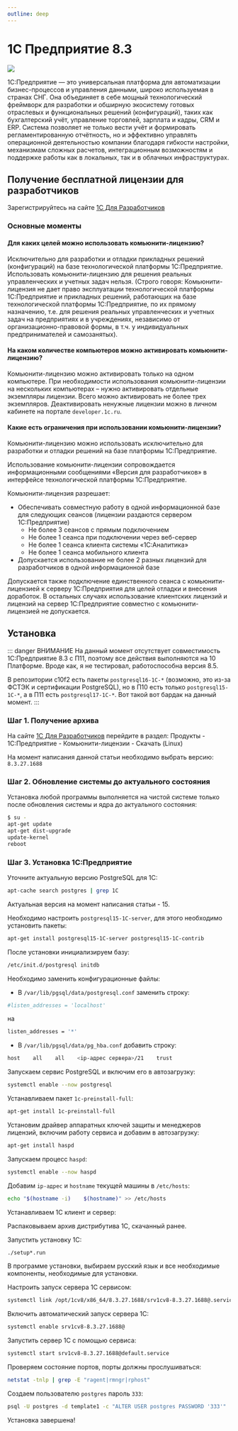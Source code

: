 ```yaml
---
outline: deep
---
```


# 1С Предприятие 8.3

![](https://v8.1c.ru/upload/static/social-media-logo.png)

1С:Предприятие — это универсальная платформа для автоматизации бизнес-процессов и управления данными, широко используемая в странах СНГ. Она объединяет в себе мощный технологический фреймворк для разработки и обширную экосистему готовых отраслевых и функциональных решений (конфигураций), таких как бухгалтерский учёт, управление торговлей, зарплата и кадры, CRM и ERP. Система позволяет не только вести учёт и формировать регламентированную отчётность, но и эффективно управлять операционной деятельностью компании благодаря гибкости настройки, механизмам сложных расчетов, интеграционным возможностям и поддержке работы как в локальных, так и в облачных инфраструктурах.

## Получение бесплатной лицензии для разработчиков

Зарегистрируйтесь на сайте [1С Для Разработчиков](https://developer.1c.ru/)

### Основные моменты

#### Для каких целей можно использовать комьюнити-лицензию?

Исключительно для разработки и отладки прикладных решений (конфигураций) на базе технологической платформы 1С:Предприятие. Использовать комьюнити-лицензию для решения реальных управленческих и учетных задач нельзя. (Строго говоря: Комьюнити-лицензия не дает право эксплуатации технологической платформы 1С:Предприятие и прикладных решений, работающих на базе технологической платформы 1С:Предприятие, по их прямому назначению, т.е. для решения реальных управленческих и учетных задач на предприятиях и в учреждениях, независимо от организационно-правовой формы, в т.ч. у индивидуальных предпринимателей и самозанятых).

#### На каком количестве компьютеров можно активировать комьюнити-лицензию?

Комьюнити-лицензию можно активировать только на одном компьютере. При необходимости использования комьюнити-лицензии на нескольких компьютерах – нужно активировать отдельные экземпляры лицензии. Всего можно активировать не более трех экземпляров. Деактивировать ненужные лицензии можно в личном кабинете на портале `developer.1c.ru`.

#### Какие есть ограничения при использовании комьюнити-лицензии?

Комьюнити-лицензию можно использовать исключительно для разработки и отладки решений на базе платформы 1С:Предприятие.

Использование комьюнити-лицензии сопровождается информационными сообщениями «Версия для разработчиков» в интерфейсе технологической платформы 1С:Предприятие.

Комьюнити-лицензия разрешает:
- Обеспечивать совместную работу в одной информационной базе для следующих сеансов (лицензии раздаются сервером 1С:Предприятие)
    - Не более 3 сеансов с прямым подключением
    - Не более 1 сеанса при подключении через веб-сервер
    - Не более 1 сеанса клиента системы «1С:Аналитика»
    - Не более 1 сеанса мобильного клиента
- Допускается использование не более 2 разных лицензий для разработчиков в одной информационной базе

Допускается также подключение единственного сеанса с комьюнити-лицензией к серверу 1С:Предприятия для целей отладки и внесения доработок. В остальных случаях использование клиентских лицензий и лицензий на сервер 1С:Предприятие совместно с комьюнити-лицензией не допускается.

## Установка

::: danger ВНИМАНИЕ
На данный момент отсутствует совместимость 1С:Предприятие 8.3 с П11, поэтому все действия выполняются на 10 Платформе. Вроде как, я не тестировал, работоспособна версия 8.5.

В репозитории c10f2 есть пакеты `postgresql16-1C-*` (возможно, это из-за ФСТЭК и сертификации PostgreSQL), но в П10 есть только `postgresql15-1C-*`, а в П11 есть `postgresql17-1C-*`. Вот такой вот бардак на данный момент.
:::

### Шаг 1. Получение архива

На сайте [1С Для Разработчиков](https://developer.1c.ru/) перейдите в раздел: Продукты - 1С:Предприятие - Комьюнити-лицензии - Скачать (Linux)

На момент написания данной статьи необходимо выбрать версию: `8.3.27.1688`

### Шаг 2. Обновление системы до актуального состояния

Установка любой программы выполняется на чистой системе только после обновления
системы и ядра до актуального состояния:
```bash
$ su -
apt-get update
apt-get dist-upgrade
update-kernel
reboot
```

### Шаг 3. Установка 1С:Предприятие

Уточните актуальную версию PostgreSQL для 1С:
```bash
apt-cache search postgres | grep 1C
```

Актуальная версия на момент написания статьи - 15.

Необходимо настроить `postgresql15-1C-server`, для этого необходимо установить пакеты:
```bash
apt-get install postgresql15-1C-server postgresql15-1C-contrib
```

После установки инициализируем базу:
```bash
/etc/init.d/postgresql initdb
```

Необходимо заменить конфигурационные файлы:
- В `/var/lib/pgsql/data/postgresql.conf` заменить строку:
```bash
#listen_addresses = 'localhost'
```

на
```bash
listen_addresses = '*'
```
- В `/var/lib/pgsql/data/pg_hba.conf` добавить строку:
```bash
host    all    all    <ip-адрес сервера>/21    trust
```

Запускаем сервис PostgreSQL и включим его в автозагрузку:
```bash
systemctl enable --now postgresql
```

Устанавливаем пакет `1c-preinstall-full`:
```bash
apt-get install 1c-preinstall-full
```

Установим драйвер аппаратных ключей защиты и менеджеров лицензий, включим работу сервиса и добавим в автозагрузку:
```bash
apt-get install haspd
```

Запускаем процесс `haspd`:
```bash
systemctl enable --now haspd
```

Добавим `ip-адрес` и `hostname` текущей машины в `/etc/hosts`:
```bash
echo "$(hostname -i)    $(hostname)" >> /etc/hosts
```


Устанавливаем 1С клиент и сервер:

Распаковываем архив дистрибутива 1С, скачанный ранее.

Запустить установку 1С:
```bash
./setup*.run
```

В программе установки, выбираем русский язык и все необходимые компоненты,
необходимые для установки.

Настроить запуск сервера 1С сервисом:
```bash
systemctl link /opt/1cv8/x86_64/8.3.27.1688/srv1cv8-8.3.27.1688@.service
```

Включить автоматический запуск сервера 1С:
```bash
systemctl enable srv1cv8-8.3.27.1688@
```

Запустить сервер 1C с помощью сервиса:
```bash
systemctl start srv1cv8-8.3.27.1688@default.service
```

Проверяем состояние портов, порты должны прослушиваться:
```bash
netstat -tnlp | grep -E "ragent|rmngr|rphost"
```

Создаем пользователю `postgres` пароль `333`:
```bash
psql -U postgres -d template1 -c "ALTER USER postgres PASSWORD '333'"
```

Установка завершена!
